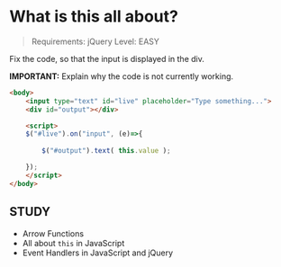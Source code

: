 # What is this all about?

> Requirements: jQuery
> Level: EASY

Fix the code, so that the input is displayed in the div.

**IMPORTANT:** Explain why the code is not currently working. 

```html
<body>
    <input type="text" id="live" placeholder="Type something...">
    <div id="output"></div>

    <script>
    $("#live").on("input", (e)=>{
            
        $("#output").text( this.value );

    });
    </script>
</body>
```

## STUDY

- Arrow Functions
- All about `this` in JavaScript
- Event Handlers in JavaScript and jQuery